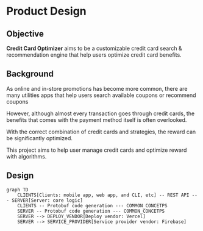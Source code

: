 # Product Design

## Objective

**Credit Card Optimizer** aims to be a customizable credit card search & recommendation engine that help users optimize credit card benefits.

## Background

As online and in-store promotions has become more common, there are many utilities apps that help users search available coupons or recommend coupons

However, although almost every transaction goes through credit cards, the benefits that comes with the payment method itself is often overlooked.

With the correct combination of credit cards and strategies, the reward can be significantly optimized.

This project aims to help user manage credit cards and optimize reward with algorithms.

## Design

```mermaid
graph TD
    CLIENTS[Clients: mobile app, web app, and CLI, etc] -- REST API --- SERVER[Server: core logic]
    CLIENTS -- Protobuf code generation --- COMMON_CONCETPS
    SERVER -- Protobuf code generation --- COMMON_CONCETPS
    SERVER --> DEPLOY_VENDOR[Deploy vendor: Vercel]
    SERVER --> SERVICE_PROVIDER[Service provider vendor: Firebase]
```
